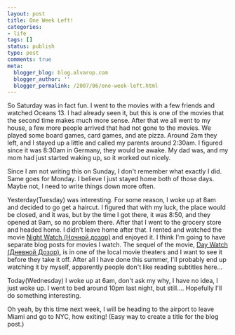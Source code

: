 ```yaml
---
layout: post
title: One Week Left!
categories:
- life
tags: []
status: publish
type: post
comments: true
meta:
  blogger_blog: blog.alvarop.com
  blogger_author: ''
  blogger_permalink: /2007/06/one-week-left.html
---
```

So Saturday was in fact fun. I went to the movies with a few friends and watched Oceans 13. I had already seen it, but this is one of the movies that the second time makes much more sense. After that we all went to my house, a few more people arrived that had not gone to the movies. We played some board games, card games, and ate pizza. Around 2am they left, and I stayed up a little and called my parents around 2:30am. I figured since it was 8:30am in Germany, they would be awake. My dad was, and my mom had just started waking up, so it worked out nicely.

Since I am not writing this on Sunday, I don't remember what exactly I did. Same goes for Monday. I believe I just stayed home both of those days. Maybe not, I need to write things down more often.

Yesterday(Tuesday) was interesting. For some reason, I woke up at 8am and decided to go get a haircut. I figured that with my luck, the place would be closed, and it was, but by the time I got there, it was 8:50, and they opened at 9am, so no problem there. After that I went to the grocery store and headed home. I didn't leave home after that. I rented and watched the movie <a href="http://imdb.com/title/tt0403358/">Night Watch (Ночной дозор)</a> and enjoyed it. I think I'm going to have separate blog posts for movies I watch. The sequel of the movie, <a href="http://imdb.com/title/tt0409904/">Day Watch (Дневной Дозор)</a>, is in one of the local movie theaters and I want to see it before they take it off. After all I have done this summer, I'll probably end up watching it by myself, apparently people don't like reading subtitles here...

Today(Wednesday) I woke up at 6am, don't ask my why, I have no idea, I just woke up. I went to bed around 10pm last night, but still.... Hopefully I'll do something interesting.

Oh yeah, by this time next week, I will be heading to the airport to leave Miami and go to NYC, how exiting! (Easy way to create a title for the blog post.)

